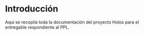 # Introducción

Aquí se recopila toda la documentación del proyecto Holos para el entregable respondiente al PPL.